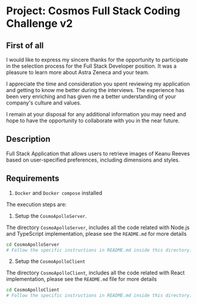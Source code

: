 # Project: Cosmos Full Stack Coding Challenge v2

## First of all

I would like to express my sincere thanks for the opportunity to participate in the selection process for the Full Stack Developer position. It was a pleasure to learn more about Astra Zeneca and your team.

I appreciate the time and consideration you spent reviewing my application and getting to know me better during the interviews. The experience has been very enriching and has given me a better understanding of your company's culture and values.

I remain at your disposal for any additional information you may need and hope to have the opportunity to collaborate with you in the near future.

## Description

Full Stack Application that allows users to retrieve images of Keanu Reeves based on
user-specified preferences, including dimensions and styles.

## Requirements

1. `Docker` and `Docker compose` installed

The execution steps are:

1. Setup the `CosmoApolloServer`.

The directory `CosmoApolloServer`, includes all the code related with Node.js and TypeScript implementation, please see the `README.md` for more details

```bash
cd CosmoApolloServer
# Follow the specific instructions in README.md inside this directory.
```

2. Setup the `CosmoApolloClient`

The directory `CosmoApolloClient`, includes all the code related with React implementation, please see the `README.md` file for more details

```bash
cd CosmoApolloClient
# Follow the specific instructions in README.md inside this directory.
```